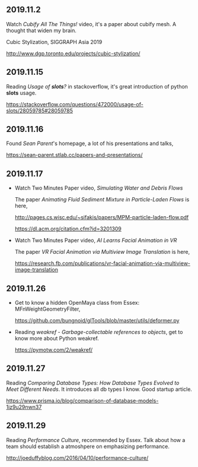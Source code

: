 2019.11.2
---

Watch *Cubify All The Things!* video, it's a paper about cubify mesh. A thought that widen my brain.

Cubic Stylization, SIGGRAPH Asia 2019

<http://www.dgp.toronto.edu/projects/cubic-stylization/>

2019.11.15
---
Reading *Usage of __slots__?* in stackoverflow, it's great introduction of python __slots__ usage.

<https://stackoverflow.com/questions/472000/usage-of-slots/28059785#28059785>

2019.11.16
---

Found *Sean Parent*'s homepage, a lot of his presentations and talks,

<https://sean-parent.stlab.cc/papers-and-presentations/>

2019.11.17
---

- Watch Two Minutes Paper video, *Simulating Water and Debris Flows*

  The paper *Animating Fluid Sediment Mixture in Particle-Laden Flows* is here,

  <http://pages.cs.wisc.edu/~sifakis/papers/MPM-particle-laden-flow.pdf>

  <https://dl.acm.org/citation.cfm?id=3201309>

- Watch Two Minutes Paper video, *AI Learns Facial Animation in VR*

  The paper *VR Facial Animation via Multiview Image Translation* is here,
  
  <https://research.fb.com/publications/vr-facial-animation-via-multiview-image-translation>

2019.11.26
---
- Get to know a hidden OpenMaya class from Essex: MFnWeightGeometryFilter,

  <https://github.com/bungnoid/glTools/blob/master/utils/deformer.py>

- Reading *weakref - Garbage-collectable references to objects*, get to know more about Python weakref.

  <https://pymotw.com/2/weakref/>


2019.11.27
---

Reading *Comparing Database Types: How Database Types Evolved to Meet Different Needs*.
It introduces all db types I know. Good startup article.

<https://www.prisma.io/blog/comparison-of-database-models-1iz9u29nwn37>

2019.11.29
---
Reading *Performance Culture*, recommended by Essex. Talk about how a team should establish a atmoshpere on emphasizing performance.

<http://joeduffyblog.com/2016/04/10/performance-culture/>
